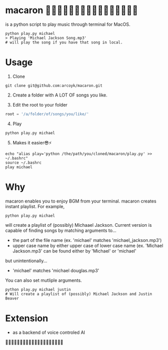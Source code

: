 # macaron 🎵🎵🎵🎵🎵🎵🎵🎵🎵🎵🎵🎵🎵🎵🎵🎵
is a python script to play music through terminal for MacOS.

```
python play.py michael
> Playing 'Michael Jackson Song.mp3'
# will play the song if you have that song in local.
```

# Usage

1. Clone
```
git clone git@github.com:arcoyk/macaron.git
```

2. Create a folder with A LOT OF songs you like.

3. Edit the root to your folder
```play.py
root = '/a/folder/of/songs/you/like/'
```

4. Play
```
python play.py michael
```

5. Makes it easier😎⚡️
```
echo "alias play='python /the/path/you/cloned/macaron/play.py' >> ~/.bashrc"
source ~/.bashrc
play michael
```

# Why

macaron enables you to enjoy BGM from your terminal.
macaron creates instant playlist. For example,

```
python play.py michael
```

will create a playlist of (possibly) Michaael Jackson. Current version is capable of finding songs by matching arguments to...

- the part of the file name (ex. 'michael' matches 'michael_jackson.mp3')
- upper case name by either upper case of lower case name (ex. 'Michael Jackson.mp3' can be found either by 'Michael' or 'michael'

but unintentionally...

- 'michael' matches 'michael douglas.mp3'

You can also set mutliple arguments.
```
python play.py michael justin
# Will create a playlist of (possibly) Michael Jackson and Justin Beaver
```

# Extension

- as a backend of voice controled AI

🎵🎵🎵🎵🎵🎵🎵🎵🎵🎵🎵🎵🎵🎵🎵🎵🎵🎵🎵🎵
